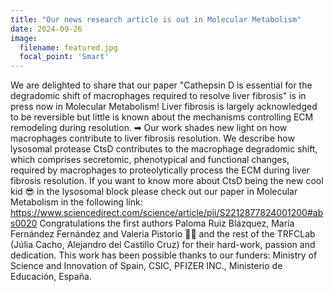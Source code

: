 ```yaml
---
title: "Our news research article is out in Molecular Metabolism"
date: 2024-09-26
image:
  filename: featured.jpg
  focal_point: 'Smart'
---
```


We are delighted to share that our paper "Cathepsin D is essential for the degradomic shift of macrophages required to resolve liver fibrosis" is in press now in Molecular Metabolism!
Liver fibrosis is largely acknowledged to be reversible but little is known about the mechanisms controlling ECM remodeling during resolution.
➡ Our work shades new light on how macrophages contribute to liver fibrosis resolution. We describe how lysosomal protease CtsD contributes to the macrophage degradomic shift, which comprises secretomic, phenotypical and functional changes, required by macrophages to proteolytically process the ECM during liver fibrosis resolution.
If you want to know more about CtsD being the new cool kid 😎 in the lysosomal block please check out our paper in Molecular Metabolism in the following link:
https://www.sciencedirect.com/science/article/pii/S2212877824001200#abs0020
Congratulations the first authors Paloma Ruiz Blázquez, María Fernández Fernández and Valeria Pistorio 👩‍🔬 and the rest of the TRFCLab (Júlia Cacho, Alejandro del Castillo Cruz) for their hard-work, passion and dedication.
This work has been possible thanks to our funders: Ministry of Science and Innovation of Spain, CSIC, PFIZER INC., Ministerio de Educación, España.